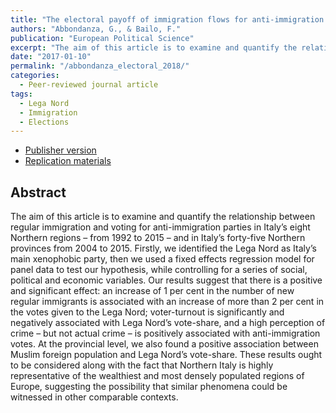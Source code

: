 ```yaml
---
title: "The electoral payoff of immigration flows for anti-immigration parties"
authors: "Abbondanza, G., & Bailo, F."
publication: "European Political Science"
excerpt: "The aim of this article is to examine and quantify the relationship between regular immigration and voting for anti-immigration parties in Italy’s eight Northern regions – from 1992 to 2015 – and in Italy’s forty-five Northern provinces from 2004 to 2015."
date: "2017-01-10"
permalink: "/abbondanza_electoral_2018/"
categories:
  - Peer-reviewed journal article
tags:
  - Lega Nord
  - Immigration
  - Elections
---
```


* [Publisher version](https://doi.org/10.1057/s41304-016-0097-0)
* [Replication materials](http://dx.doi.org/10.7910/DVN/YM7IWP) 


## Abstract

The aim of this article is to examine and quantify the relationship between regular immigration and voting for anti-immigration parties in Italy’s eight Northern regions – from 1992 to 2015 – and in Italy’s forty-five Northern provinces from 2004 to 2015. Firstly, we identified the Lega Nord as Italy’s main xenophobic party, then we used a fixed effects regression model for panel data to test our hypothesis, while controlling for a series of social, political and economic variables. Our results suggest that there is a positive and significant effect: an increase of 1 per cent in the number of new regular immigrants is associated with an increase of more than 2 per cent in the votes given to the Lega Nord; voter-turnout is significantly and negatively associated with Lega Nord’s vote-share, and a high perception of crime – but not actual crime – is positively associated with anti-immigration votes. At the provincial level, we also found a positive association between Muslim foreign population and Lega Nord’s vote-share. These results ought to be considered along with the fact that Northern Italy is highly representative of the wealthiest and most densely populated regions of Europe, suggesting the possibility that similar phenomena could be witnessed in other comparable contexts.



